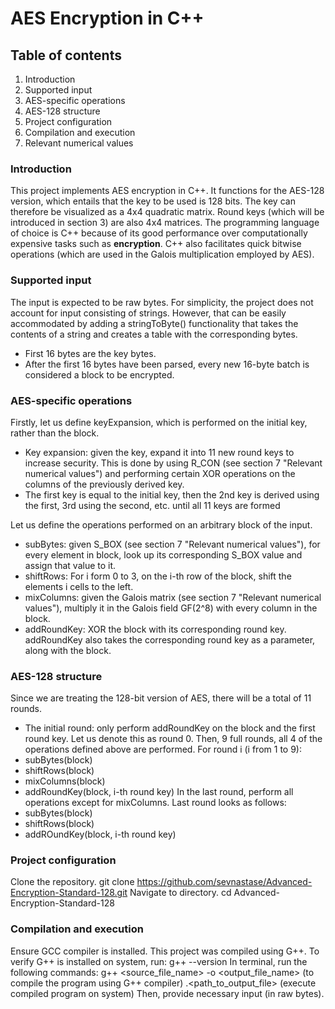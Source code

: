 # AES Encryption in C++

## Table of contents

1. Introduction
2. Supported input
3. AES-specific operations
4. AES-128 structure
5. Project configuration
6. Compilation and execution
7. Relevant numerical values

### Introduction 

This project implements AES encryption in C++. It functions for the AES-128 version, which entails that the key to be used is 128 bits.
The key can therefore be visualized as a 4x4 quadratic matrix. Round keys (which will be introduced in section 3) are also 4x4 matrices.
The programming language of choice is C++ because of its good performance over computationally expensive tasks such as **encryption**. 
C++ also facilitates quick bitwise operations (which are used in the Galois multiplication employed by AES).  

### Supported input

The input is expected to be raw bytes. For simplicity, the project does not account for input consisting of strings. 
However, that can be easily accommodated by adding a stringToByte() functionality that takes the contents of a string and creates a table with the corresponding bytes.
- First 16 bytes are the key bytes.
- After the first 16 bytes have been parsed, every new 16-byte batch is considered a block to be encrypted.

### AES-specific operations

Firstly, let us define keyExpansion, which is performed on the initial key, rather than the block.
- Key expansion: given the key, expand it into 11 new round keys to increase security. This is done by using R_CON (see section 7 "Relevant numerical values") and performing certain XOR operations on the columns of the previously derived key.
- The first key is equal to the initial key, then the 2nd key is derived using the first, 3rd using the second, etc. until all 11 keys are formed

Let us define the operations performed on an arbitrary block of the input.
- subBytes: given S_BOX (see section 7 "Relevant numerical values"), for every element in block, look up its corresponding S_BOX value and assign that value to it.
- shiftRows: For i form 0 to 3, on the i-th row of the block, shift the elements i cells to the left.
- mixColumns: given the Galois matrix (see section 7 "Relevant numerical values"), multiply it in the Galois field GF(2^8) with every column in the block. 
- addRoundKey: XOR the block with its corresponding round key. addRoundKey also takes the corresponding round key as a parameter, along with the block.

### AES-128 structure

Since we are treating the 128-bit version of AES, there will be a total of 11 rounds.
- The initial round: only perform addRoundKey on the block and the first round key. Let us denote this as round 0.
Then, 9 full rounds, all 4 of the operations defined above are performed. For round i (i from 1 to 9):
- subBytes(block)
- shiftRows(block)
- mixColumns(block)
- addRoundKey(block, i-th round key)
In the last round, perform all operations except for mixColumns. Last round looks as follows:
- subBytes(block)
- shiftRows(block)
- addROundKey(block, i-th round key)

### Project configuration

Clone the repository.
git clone https://github.com/sevnastase/Advanced-Encryption-Standard-128.git
Navigate to directory.
cd Advanced-Encryption-Standard-128


### Compilation and execution

Ensure GCC compiler is installed. This project was compiled using G++. To verify G++ is installed on system, run: g++ --version
In terminal, run the following commands:
g++ <source_file_name> -o <output_file_name> (to compile the program using G++ compiler)
.\<path_to_output_file> (execute compiled program on system)
Then, provide necessary input (in raw bytes).
